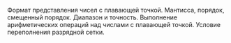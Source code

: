 Формат представления чисел с плавающей точкой. Мантисса, порядок, смещенный порядок. Диапазон и точность. Выполнение арифметических операций над числами с плавающей точкой. Условие переполнения разрядной сетки.